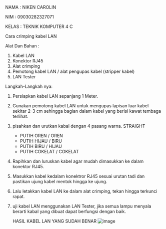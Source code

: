 NAMA    : NIKEN CAROLIN 

NIM     : 09030282327071

KELAS   : TEKNIK KOMPUTER 4 C

Cara crimping kabel LAN 

Alat Dan Bahan :
1. Kabel LAN 
2. Konektor RJ45
3. Alat crimping
4. Pemotong kabel LAN / alat pengupas kabel (stripper kabel)
5. LAN Tester

Langkah-Langkah nya:
1. Persiapkan kabel LAN sepanjang 1 Meter.
2. Gunakan pemotong kabel LAN untuk mengupas lapisan luar kabel sekitar 2-3 cm sehingga bagian dalam kabel yang berisi kawat tembaga terlihat.
3. pisahkan dan urutkan kabal dengan 4 pasang warna.
    STRAIGHT
   - PUTIH OREN / OREN
   - PUTIH HIJAU / BIRU
   - PUTIH BIRU / HIJAU
   - PUTIH COKELAT / COKELAT
4. Rapihkan dan luruskan kabel agar mudah dimasukkan ke dalam konektor RJ45.
5. Masukkan kabel kedalam konektror RJ45 sesuai urutan tadi dan pastikan ujung kabel mentok hingga ke ujung.
6. Lalu letakkan kabel LAN ke dalam alat crimping, tekan hingga terkunci rapat.
7. uji kabel LAN menggunakan LAN Tester, jika semua lampu menyala berarti kabal yang dibuat dapat berfungsi dengan baik.

   HASIL KABEL LAN YANG SUDAH BENAR
![image](https://github.com/user-attachments/assets/4ed23364-d052-4a2d-b61d-3a5e50d51bc7)

